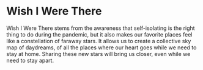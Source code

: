 # Wish I Were There
Wish I Were There stems from the awareness that self-isolating is the right thing to do during the pandemic, but it also makes our favorite places feel like a constellation of faraway stars. It allows us to create a collective sky map of daydreams, of all the places where our heart goes while we need to stay at home. Sharing these new stars will bring us closer, even while we need to stay apart.
